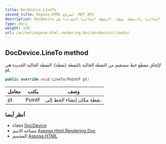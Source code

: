 ```yaml
---
title: DocDevice.LineTo
second_title: Aspose.HTML لمرجع .NET API
description: DocDevice طريقة. لإلحاق مقطع خط مستقيم من النقطة الحالية بالنقطة نقطة. النقطة الحالية الجديدة هي pt.
type: docs
weight: 150
url: /ar/net/aspose.html.rendering.doc/docdevice/lineto/
---
```

## DocDevice.LineTo method

لإلحاق مقطع خط مستقيم من النقطة الحالية بالنقطة (نقطة). النقطة الحالية الجديدة هي pt.

```csharp
public override void LineTo(PointF pt)
```

| معامل | يكتب | وصف |
| --- | --- | --- |
| pt | PointF | نقطة مكان إنشاء الخط إلى. |

### أنظر أيضا

* class [DocDevice](../)
* مساحة الاسم [Aspose.Html.Rendering.Doc](../../docdevice/)
* المجسم [Aspose.HTML](../../../)


